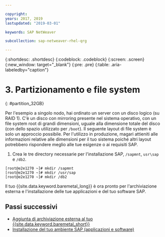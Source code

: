 ```yaml
---

copyright:
years: 2017, 2019
lastupdated: "2019-03-01"

keywords: SAP NetWeaver

subcollection: sap-netweaver-rhel-qrg

---
```


{:shortdesc: .shortdesc}
{:codeblock: .codeblock}
{:screen: .screen}
{:new_window: target="_blank"}
{:pre: .pre}
{:table: .aria-labeledby="caption"}

# 3. Partizionamento e file system
{: #partition_32GB}

Per l'esempio a singolo nodo, hai ordinato un server con un disco logico (su RAID 1). C'è un disco con mirroring presente nel sistema operativo, con un file system root di grandi dimensioni, uguale alla dimensione totale del disco (con dello spazio utilizzato per `/boot`). Il seguente layout di file system è solo un approccio possibile. Per l'utilizzo in produzione, magari attieniti alle informazioni relative alle dimensioni per il tuo sistema poiché altri layout potrebbero rispondere meglio alle tue esigenze o ai requisiti SAP.

1. Crea le tre directory necessarie per l'installazione SAP, `/sapmnt`, `usr\sap` e `/db2`.
```
[root@e2e1270 ~]# mkdir /sapmnt
[root@e2e1270 ~]# mkdir /usr/sap
[root@e2e1270 ~]# mkdir /db2
```
Il tuo {{site.data.keyword.baremetal_long}} è ora pronto per l'archiviazione esterna e l'installazione delle tue applicazioni e del tuo software SAP.

## Passi successivi

  * [Aggiunta di archiviazione esterna al tuo {{site.data.keyword.baremetal_short}}](/docs/infrastructure/sap-netweaver-rhel-qrg?topic=sap-netweaver-rhel-qrg-storage)
  * [Installazione del tuo ambiente SAP (applicazioni e software)](/docs/infrastructure/sap-netweaver-rhel-qrg?topic=sap-netweaver-rhel-qrg-install_landscape)
